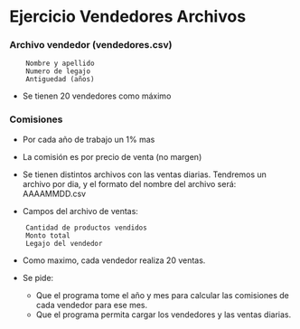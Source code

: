 # Ejercicio Vendedores Archivos 

### Archivo vendedor (vendedores.csv)
```
    Nombre y apellido
    Numero de legajo
    Antiguedad (años)
```

* Se tienen 20 vendedores como máximo

### Comisiones

* Por cada año de trabajo un 1% mas
* La comisión es por precio de venta (no margen)
* Se tienen distintos archivos con las ventas diarias. Tendremos un archivo por dia, y el formato del nombre del archivo será: AAAAMMDD.csv

* Campos del archivo de ventas:

```
    Cantidad de productos vendidos
    Monto total
    Legajo del vendedor
```

* Como maximo, cada vendedor realiza 20 ventas.

* Se pide:

    * Que el programa tome el año y mes para calcular las comisiones de cada vendedor para ese mes.
    * Que el programa permita cargar los vendedores y las ventas diarias.